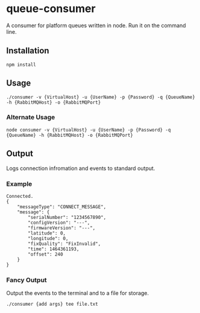 # queue-consumer
A consumer for platform queues written in node. Run it on the command line.

## Installation

    npm install

## Usage

    ./consumer -v {VirtualHost} -u {UserName} -p {Password} -q {QueueName} -h {RabbitMQHost} -o {RabbitMQPort}

### Alternate Usage

    node consumer -v {VirtualHost} -u {UserName} -p {Password} -q {QueueName} -h {RabbitMQHost} -o {RabbitMQPort}

## Output
Logs connection infromation and events to standard output.

### Example

    Connected.
    {
        "messageType": "CONNECT_MESSAGE",
        "message": {
            "serialNumber": "1234567890",
            "configVersion": "---",
            "firmwareVersion": "---",
            "latitude": 0,
            "longitude": 0,
            "fixQuality": "FixInvalid",
            "time": 1464361193,
            "offset": 240
        }
    }

### Fancy Output
Output the events to the terminal and to a file for storage.

    ./consumer {add args} tee file.txt
